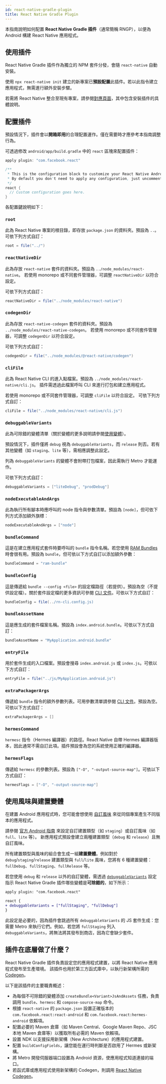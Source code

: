```yaml
---
id: react-native-gradle-plugin
title: React Native Gradle Plugin
---
```


本指南說明如何配置 **React Native Gradle 插件**（通常簡稱 RNGP），以便為 Android 構建 React Native 應用程式。

## 使用插件

React Native Gradle 插件作為獨立的 NPM 套件分發，會隨 `react-native` 自動安裝。

使用 `npx react-native init` 建立的新專案已**預設配置**此插件。若以此指令建立應用程式，無需進行額外安裝步驟。

若需將 React Native 整合至現有專案，請參閱[對應頁面](/docs/next/integration-with-existing-apps#configuring-gradle)，其中包含安裝插件的具體說明。

## 配置插件

預設情況下，插件會以**開箱即用**的合理配置運作。僅在需要時才應參考本指南調整行為。

可透過修改 `android/app/build.gradle` 中的 `react` 區塊來配置插件：

```groovy
apply plugin: "com.facebook.react"

/**
 * This is the configuration block to customize your React Native Android app.
 * By default you don't need to apply any configuration, just uncomment the lines you need.
 */
react {
  // Custom configuration goes here.
}
```

各配置鍵說明如下：

### `root`

此為 React Native 專案的根目錄，即存放 `package.json` 的資料夾。預設為 `..`。可依下列方式自訂：

```groovy
root = file("../")
```

### `reactNativeDir`

此為存放 `react-native` 套件的資料夾。預設為 `../node_modules/react-native`。
若使用 monorepo 或不同套件管理器，可調整 `reactNativeDir` 以符合設定。

可依下列方式自訂：

```groovy
reactNativeDir = file("../node_modules/react-native")
```

### `codegenDir`

此為存放 `react-native-codegen` 套件的資料夾。預設為 `../node_modules/react-native-codegen`。
若使用 monorepo 或不同套件管理器，可調整 `codegenDir` 以符合設定。

可依下列方式自訂：

```groovy
codegenDir = file("../node_modules/@react-native/codegen")
```

### `cliFile`

此為 React Native CLI 的進入點檔案。預設為 `../node_modules/react-native/cli.js`。
插件需透過此檔案呼叫 CLI 來進行打包和建立應用程式。

若使用 monorepo 或不同套件管理器，可調整 `cliFile` 以符合設定。
可依下列方式自訂：

```groovy
cliFile = file("../node_modules/react-native/cli.js")
```

### `debuggableVariants`

此為可除錯的變體清單（關於變體的更多說明請參閱[使用變體](#using-variants)）。

預設情況下，插件僅將 `debug` 視為 `debuggableVariants`，而 `release` 則否。若有其他變體（如 `staging`、`lite` 等），需相應調整此設定。

列為 `debuggableVariants` 的變體不會附帶打包檔案，因此需執行 Metro 才能運作。

可依下列方式自訂：

```groovy
debuggableVariants = ["liteDebug", "prodDebug"]
```

### `nodeExecutableAndArgs`

此為執行所有腳本時應呼叫的 node 指令與參數清單。預設為 `[node]`，但可依下列方式添加額外旗標：

```groovy
nodeExecutableAndArgs = ["node"]
```

### `bundleCommand`

這是在建立應用程式套件時要呼叫的 `bundle` 指令名稱。若您使用 [RAM Bundles](https://reactnative.dev/docs/0.74/ram-bundles-inline-requires) 時會很有用。預設為 `bundle`，但可依以下方式自訂以添加額外參數：

```groovy
bundleCommand = "ram-bundle"
```

### `bundleConfig`

這是傳遞給 `bundle --config <file>` 的設定檔路徑（若提供）。預設為空（不提供設定檔）。關於套件設定檔的更多資訊可參閱 [CLI 文件](https://github.com/react-native-community/cli/blob/main/docs/commands.md#bundle)。可依以下方式自訂：

```groovy
bundleConfig = file(../rn-cli.config.js)
```

### `bundleAssetName`

這是應生成的套件檔案名稱。預設為 `index.android.bundle`。可依以下方式自訂：

```groovy
bundleAssetName = "MyApplication.android.bundle"
```

### `entryFile`

用於套件生成的入口檔案。預設會搜尋 `index.android.js` 或 `index.js`。可依以下方式自訂：

```groovy
entryFile = file("../js/MyApplication.android.js")
```

### `extraPackagerArgs`

傳遞給 `bundle` 指令的額外參數列表。可用參數清單請參閱 [CLI 文件](https://github.com/react-native-community/cli/blob/main/docs/commands.md#bundle)。預設為空。可依以下方式自訂：

```groovy
extraPackagerArgs = []
```

### `hermesCommand`

`hermesc` 指令（Hermes 編譯器）的路徑。React Native 自帶 Hermes 編譯器版本，因此通常不需自訂此項。插件預設會為您的系統使用正確的編譯器。

### `hermesFlags`

傳遞給 `hermesc` 的參數列表。預設為 `["-O", "-output-source-map"]`。可依以下方式自訂：

```groovy
hermesFlags = ["-O", "-output-source-map"]
```

## 使用風味與建置變體

在建置 Android 應用程式時，您可能會想使用 [自訂風味](https://developer.android.com/studio/build/build-variants#product-flavors) 來從同個專案產生不同版本的應用程式。

請參閱 [官方 Android 指南](https://developer.android.com/studio/build/build-variants) 來設定自訂建置類型（如 `staging`）或自訂風味（如 `full`、`lite` 等）。
新應用程式預設會建立兩種建置類型（`debug` 和 `release`）且無自訂風味。

所有建置類型與風味的組合會生成一組**建置變體**。例如對於 `debug`/`staging`/`release` 建置類型與 `full`/`lite` 風味，您將有 6 種建置變體：`fullDebug`、`fullStaging`、`fullRelease` 等。

若您使用 `debug` 和 `release` 以外的自訂變體，需透過 [`debuggableVariants`](#debuggablevariants) 設定指示 React Native Gradle 插件哪些變體是**可除錯的**，如下所示：

```diff
apply plugin: "com.facebook.react"

react {
+ debuggableVariants = ["fullStaging", "fullDebug"]
}
```

此設定是必要的，因為插件會跳過所有 `debuggableVariants` 的 JS 套件生成：您需要 Metro 來執行它們。例如，若您將 `fullStaging` 列入 `debuggableVariants`，將無法將其發布到商店，因為它會缺少套件。

## 插件在底層做了什麼？

React Native Gradle 插件負責設定您的應用程式建置，以將 React Native 應用程式發布至生產環境。
該插件也用於第三方函式庫中，以執行新架構所需的 [Codegen](https://github.com/reactwg/react-native-new-architecture/blob/main/docs/codegen.md)。

以下是該插件的主要職責概述：

- 為每個不可除錯的變體添加 `createBundle<Variant>JsAndAssets` 任務，負責調用 `bundle`、`hermesc` 和 `compose-source-map` 命令。
- 根據 `react-native` 的 `package.json` 設置正確版本的 `com.facebook.react:react-android` 和 `com.facebook.react:hermes-android` 依賴項。
- 配置必要的 Maven 倉庫（如 Maven Central、Google Maven Repo、JSC 本地 Maven 倉庫等）以獲取所有必需的 Maven 依賴項。
- 設置 NDK 以支援採用新架構（New Architecture）的應用程式建置。
- 配置 `buildConfigFields`，讓您能在運行時判斷是否啟用了 Hermes 或新架構。
- 將 Metro 開發伺服器端口設置為 Android 資源，使應用程式知道連接的端口。
- 若函式庫或應用程式使用新架構的 Codegen，則調用 [React Native Codegen](https://github.com/reactwg/react-native-new-architecture/blob/main/docs/codegen.md)。